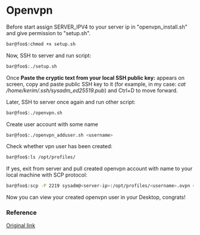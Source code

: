 # Openvpn
Before start assign SERVER_IPV4 to your server ip in "openvpn_install.sh" and give permission to "setup.sh".
```bash
bar@foo$:chmod +x setup.sh
```
Now, SSH to server and run script:
```bash
bar@foo$:./setup.sh
```
Once **Paste the cryptic text from your local SSH public key:** appears on screen, copy and paste public SSH key to it (for example, in my case: *cat /home/kerim/.ssh/sysadm_ed25519.pub*) and Ctrl+D to move forward.

Later, SSH to server once again and run other script:
```bash
bar@foo$:./openvpn.sh
```
Create user account with some name <username>
```bash
bar@foo$:./openvpn_adduser.sh <username>
```
Check whether vpn user has been created:
```bash
bar@foo$:ls /opt/profiles/
```
If yes, exit from server and pull created openvpn account with name <username> to your local machine with SCP protocol:
```bash
bar@foo$:scp -P 2219 sysadm@<server-ip>:/opt/profiles/<username>.ovpn ~/Desktop/
```
Now you can view your created openvpn user in your Desktop, congrats!
  
### Reference
[Original link](https://stream3.morazow.com/)
